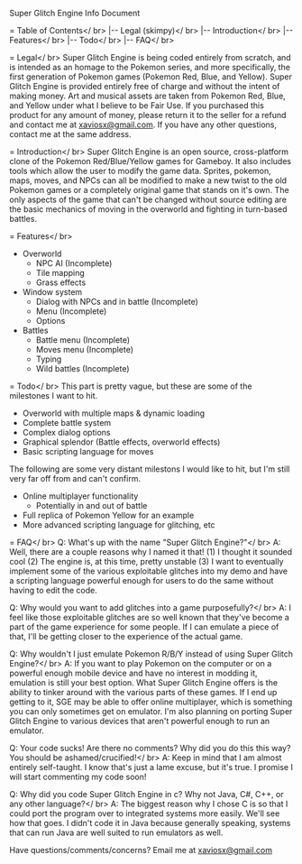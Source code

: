 Super Glitch Engine Info Document

= Table of Contents</ br>
|-- Legal (skimpy)</ br>
|-- Introduction</ br>
|-- Features</ br>
|-- Todo</ br>
|-- FAQ</ br>


= Legal</ br>
    Super Glitch Engine is being coded entirely from scratch,
and is intended as an homage to the Pokemon series, and more
specifically, the first generation of Pokemon games (Pokemon
Red, Blue, and Yellow). Super Glitch Engine is provided
entirely free of charge and without the intent of making money.
    Art and musical assets are taken from Pokemon Red, Blue,
and Yellow under what I believe to be Fair Use.
    If you purchased this product for any amount of money,
please return it to the seller for a refund and contact me at
xaviosx@gmail.com. If you have any other questions, contact me
at the same address.


= Introduction</ br>
    Super Glitch Engine is an open source, cross-platform clone
of the Pokemon Red/Blue/Yellow games for Gameboy. It also
includes tools which allow the user to modify the game data.
Sprites, pokemon, maps, moves, and NPCs can all be modified to
make a new twist to the old Pokemon games or a completely
original game that stands on it's own. The only aspects of the
game that can't be changed without source editing are the basic
mechanics of moving in the overworld and fighting in turn-based
battles.


= Features</ br>
 - Overworld
     - NPC AI (Incomplete)
     - Tile mapping
     - Grass effects
 - Window system
     - Dialog with NPCs and in battle (Incomplete)
     - Menu (Incomplete)
     - Options
 - Battles
     - Battle menu (Incomplete)
     - Moves menu (Incomplete)
     - Typing
     - Wild battles (Incomplete)


= Todo</ br>
This part is pretty vague, but these are some of the milestones
I want to hit.
 - Overworld with multiple maps & dynamic loading
 - Complete battle system
 - Complex dialog options
 - Graphical splendor (Battle effects, overworld effects)
 - Basic scripting language for moves

The following are some very distant milestons I would like to
hit, but I'm still very far off from and can't confirm.
 - Online multiplayer functionality
    - Potentially in and out of battle
 - Full replica of Pokemon Yellow for an example
 - More advanced scripting language for glitching, etc

= FAQ</ br>
Q: What's up with the name "Super Glitch Engine?"</ br>
A: Well, there are a couple reasons why I named it that!
  (1) I thought it sounded cool (2) The engine is, at this
  time, pretty unstable (3) I want to eventually implement
  some of the various exploitable glitches into my demo and
  have a scripting language powerful enough for users to do the
  same without having to edit the code.

Q: Why would you want to add glitches into a game purposefully?</ br>
A: I feel like those exploitable glitches are so well known
  that they've become a part of the game experience for some
  people. If I can emulate a piece of that, I'll be getting
  closer to the experience of the actual game.

Q: Why wouldn't I just emulate Pokemon R/B/Y instead of using
  Super Glitch Engine?</ br>
A: If you want to play Pokemon on the computer or on a powerful
  enough mobile device and have no interest in modding it,
  emulation is still your best option. What Super Glitch Engine
  offers is the ability to tinker around with the various parts
  of these games.
  If I end up getting to it, SGE may be able to offer online
  multiplayer, which is something you can only sometimes get on
  emulator.
  I'm also planning on porting Super Glitch Engine to various
  devices that aren't powerful enough to run an emulator.

Q: Your code sucks! Are there no comments? Why did you do this
  this way? You should be ashamed/crucified!</ br>
A: Keep in mind that I am almost entirely self-taught. I know
  that's just a lame excuse, but it's true.
  I promise I will start commenting my code soon!

Q: Why did you code Super Glitch Engine in c? Why not Java, C#,
  C++, or any other language?</ br>
A: The biggest reason why I chose C is so that I could port the
  program over to integrated systems more easily. We'll see how
  that goes. I didn't code it in Java because generally
  speaking, systems that can run Java are well suited to run
  emulators as well.

Have questions/comments/concerns? Email me at xaviosx@gmail.com
